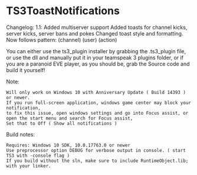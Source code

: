 # TS3ToastNotifications

Changelog:
	1.1:
	Added multiserver support
	Added toasts for channel kicks, server kicks, server bans and pokes
	Changed toast style and formatting. Now follows pattern: (channel) (user) (action)
	
You can either use the ts3_plugin installer by grabbing the .ts3_plugin file, or use the dll and manually put it in your teamspeak 3 plugins folder,
or if you are a paranoid EVE player, as you should be, grab the Source code and build it yourself!

Note:

	Will only work on Windows 10 with Anniversary Update ( Build 14393 ) or newer.
	If you run full-screen application, windows game center may block your notification,
	to fix this issue, open windows settings and go into Focus assist, or open the start menu and search for Focus assist,
	Set that to Off ( Show all notifications )

Build notes:

	Requires: Windows 10 SDK, 10.0.17763.0 or newer
	Use preprocessor option DEBUG for verbose output in console. ( start TS3 with -console flag )
	If you build without the sln, make sure to include RuntimeObject.lib; with your linker.
